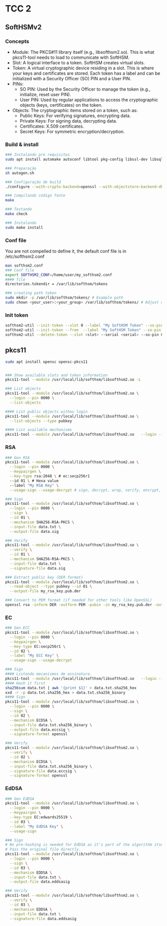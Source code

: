 # TCC 2

## SoftHSMv2

### Concepts

- Module: The PKCS#11 library itself (e.g., libsofthsm2.so). This is what pkcs11-tool needs to load to communicate with SoftHSM.
- Slot: A logical interface to a token. SoftHSM creates virtual slots.
- Token: A virtual cryptographic device residing in a slot. This is where your keys and certificates are stored. Each token has a label and can be initialized with a Security Officer (SO) PIN and a User PIN.
- PINs:
  - SO PIN: Used by the Security Officer to manage the token (e.g., initialize, reset user PIN).
  - User PIN: Used by regular applications to access the cryptographic objects (keys, certificates) on the token.
- Objects: The cryptographic items stored on a token, such as:
  - Public Keys: For verifying signatures, encrypting data.
  - Private Keys: For signing data, decrypting data.
  - Certificates: X.509 certificates.
  - Secret Keys: For symmetric encryption/decryption.

### Build & install

```bash
### Instalando pre requisitos
sudo apt install automake autoconf libtool pkg-config libssl-dev libsqlite3-dev libp11-kit-dev libcppunit-dev

### Preparação
sh autogen.sh

### Configuração de build
./configure --with-crypto-backend=openssl --with-objectstore-backend-db --disable-gost --enable-eddsa

### Compilando código fonte
make

### Testando
make check

### Instalando
sudo make install
```

### Conf file

You are not compelled to define it, the default conf file is in
/etc/softhsm2.conf

```bash
man softhsm2.conf
### Conf file
export SOFTHSM2_CONF=/home/user/my_softhsm2.conf
#### file
directories.tokendir = /var/lib/softhsm/tokens

### creating path token
sudo mkdir -p /var/lib/softhsm/tokens/ # Example path
sudo chown <your_user>:<your_group> /var/lib/softhsm/tokens/ # Adjust ownership if needed
```
### Init token

```bash
softhsm2-util --init-token --slot 0 --label "My SoftHSM Token" --so-pin 0000 --pin 0000
softhsm2-util --init-token --free  --label "My SoftHSM Token" --so-pin 0000 --pin 0000
softhsm2-util --delete-token --slot <slot> --serial <serial> --so-pin 0000
```

## pkcs11

```bash
sudo apt install opensc opensc-pkcs11


### Show available slots and token information
pkcs11-tool --module /usr/local/lib/softhsm/libsofthsm2.so -L

### List objects
pkcs11-tool --module /usr/local/lib/softhsm/libsofthsm2.so \
  --login --pin 0000 \
  --list-objects

#### List public objects withou login
pkcs11-tool --module /usr/local/lib/softhsm/libsofthsm2.so \
  --list-objects --type pubkey

#### List available mechanisms
pkcs11-tool --module /usr/local/lib/softhsm/libsofthsm2.so   --login --pin 0000 --list-mechanism
```

### RSA 
```bash
### Gen RSA
pkcs11-tool --module /usr/local/lib/softhsm/libsofthsm2.so \
  --login --pin 0000 \
  --keypairgen \
  --key-type rsa:2048 \ # ec:secp256r1
  --id 01 \ # Hexa value
  --label "My RSA Key" \
  --usage-sign --usage-decrypt # sign, decrypt, wrap, verify, encrypt, unwrap

### Sign
pkcs11-tool --module /usr/local/lib/softhsm/libsofthsm2.so \
  --login --pin 0000 \
  --sign \
  --id 01 \
  --mechanism SHA256-RSA-PKCS \
  --input-file data.txt \
  --output-file data.sig

### Verify
pkcs11-tool --module /usr/local/lib/softhsm/libsofthsm2.so \
  --verify \
  --id 01 \
  --mechanism SHA256-RSA-PKCS \
  --input-file data.txt \
  --signature-file data.sig

### Extract public key (DER format)
pkcs11-tool --module /usr/local/lib/softhsm/libsofthsm2.so \
  --read-object --type pubkey --id 01 \
  --output-file my_rsa_key.pub.der

### Convert to PEM format (if needed for other tools like OpenSSL)
openssl rsa -inform DER -outform PEM -pubin -in my_rsa_key.pub.der -out my_rsa_key.pub.pem
```

### EC

```bash
### Gen ECC
pkcs11-tool --module /usr/local/lib/softhsm/libsofthsm2.so \
  --login --pin 0000 \
  --keypairgen \
  --key-type EC:secp256r1 \
  --id 02 \
  --label "My ECC Key" \
  --usage-sign --usage-decrypt

### Sign
#### Listando mecanismos de assinatura.
pkcs11-tool --module /usr/local/lib/softhsm/libsofthsm2.so   --login --pin 0000   --sign   --id 02   --list-mechanism
#### Hash it first
sha256sum data.txt | awk '{print $1}' > data.txt.sha256_hex
xxd -r -p data.txt.sha256_hex > data.txt.sha256_binary
#### Sign
pkcs11-tool --module /usr/local/lib/softhsm/libsofthsm2.so \
  --login --pin 0000 \
  --sign \
  --id 02 \
  --mechanism ECDSA \
  --input-file data.txt.sha256_binary \
  --output-file data.eccsig \
  --signature-format openssl

### Verify
pkcs11-tool --module /usr/local/lib/softhsm/libsofthsm2.so \
  --verify \
  --id 02 \
  --mechanism ECDSA \
  --input-file data.txt.sha256_binary \
  --signature-file data.eccsig \
  --signature-format openssl

```

### EdDSA

```bash
### Gen EdDSA
pkcs11-tool --module /usr/local/lib/softhsm/libsofthsm2.so \
  --login --pin 0000 \
  --keypairgen \
  --key-type EC:edwards25519 \
  --id 03 \
  --label "My EdDSA Key" \
  --usage-sign

### Sign
# No pre-hashing is needed for EdDSA as it's part of the algorithm itself.
# Pass the original file directly.
pkcs11-tool --module /usr/local/lib/softhsm/libsofthsm2.so \
  --login --pin 0000 \
  --sign \
  --id 03 \
  --mechanism EDDSA \
  --input-file data.txt \
  --output-file data.eddsasig

### Verify
pkcs11-tool --module /usr/local/lib/softhsm/libsofthsm2.so \
  --verify \
  --id 03 \
  --mechanism EDDSA \
  --input-file data.txt \
  --signature-file data.eddsasig
```
